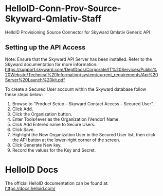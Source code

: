 # HelloID-Conn-Prov-Source-Skyward-Qmlativ-Staff
HelloID Provisioning Source Connector for Skyward Qmlativ Generic API

## Setting up the API Access
Note: Ensure that the Skyward API Server has been installed. Refer to the Skyward documentation for more information.
https://support.skyward.com/DeptDocs/Corporate/IT%20Services/Public%20Website/Technical%20Information/system/current_requirements/Api%20Server%20Launch%20kit.pdf

To create a Secured User account within the Skyward database follow these steps below:
 1. Browse to “Product Setup – Skyward Contact Access – Secured User”.
 2. Click Add.
 3. Click the Organization button.
 4. Enter Tools4ever as the Organization (Vendor) Name.
 5. Click Add Entered name to Secure Users.
 6. Click Save.
 7. Highlight the New Organization User in the Secured User list, then click the API button at the lower-right corner of the screen.
 8. Click Generate New key.
 9. Record the values for the Key and Secret.
 
# HelloID Docs
The official HelloID documentation can be found at: https://docs.helloid.com/
